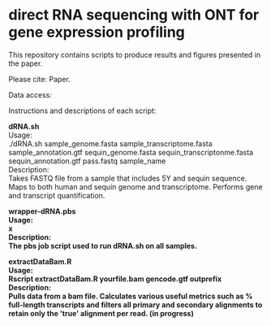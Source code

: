 # direct RNA sequencing with ONT for gene expression profiling


This repository contains scripts to produce results and figures presented in the paper.

Please cite:
Paper.

Data access:

Instructions and descriptions of each script:

<b>dRNA.sh</b></br>
Usage:</br>
./dRNA.sh sample_genome.fasta sample_transcriptome.fasta sample_annotation.gtf sequin_genome.fasta sequin_transcriptonme.fasta sequin_annotation.gtf pass.fastq sample_name</br>
Description:</br> 
Takes FASTQ file from a sample that includes 5Y and sequin sequence. Maps to both human and sequin genome and transcriptome. Performs gene and transcript quantification. 

<b>wrapper-dRNA.pbs<b></br>
Usage:</br>
x</br>
Description:</br>
The pbs job script used to run dRNA.sh on all samples.

<b>extractDataBam.R</b></br>
Usage:</br> 
Rscript extractDataBam.R yourfile.bam gencode.gtf outprefix</br>
Description:</br>
Pulls data from a bam file. Calculates various useful metrics such as % full-length transcripts and filters all primary and secondary alignments to retain only the 'true' alignment per read. (in progress)





